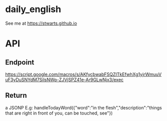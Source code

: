 # daily_english
See me at https://stwarts.github.io

# API
## Endpoint
https://script.google.com/macros/s/AKfycbwabFSQZITkEfwhXg1yjrWmuuVuF3yDuSNYdM7SilsNWp-ZJVjSPZ41e-Ar9GLwNjx3/exec

## Return
a JSONP
E.g: handleTodayWord({"word":"in the flesh","description":"things that are right in front of you, can be touched, see"})
